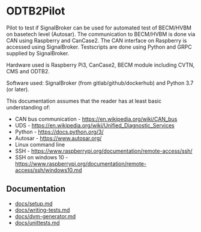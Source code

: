 # ODTB2Pilot

Pilot to test if SignalBroker can be used for automated test of BECM/HVBM on
basetech level (Autosar). The communication to BECM/HVBM is done via CAN using
Raspberry and CanCase2. The CAN interface on Raspberry is accessed using
SignalBroker. Testscripts are done using Python and GRPC supplied by
SignalBroker.

Hardware used is Raspberry Pi3, CanCase2, BECM module including CVTN, CMS and
ODTB2.

Software used: SignalBroker (from gitlab/github/dockerhub) and Python 3.7 (or
later). 

This documentation assumes that the reader has at least basic understanding of:
 - CAN bus communication - https://en.wikipedia.org/wiki/CAN_bus
 - UDS - https://en.wikipedia.org/wiki/Unified_Diagnostic_Services
 - Python - https://docs.python.org/3/
 - Autosar - https://www.autosar.org/
 - Linux command line
 - SSH - https://www.raspberrypi.org/documentation/remote-access/ssh/
 - SSH on windows 10 - https://www.raspberrypi.org/documentation/remote-access/ssh/windows10.md

## Documentation

 - [docs/setup.md](docs/setup.md)
 - [docs/writing-tests.md](docs/writing-tests.md)
 - [docs/dvm-generator.md](docs/dvm-generator.md)
 - [docs/unittests.md](docs/unittests.md)

